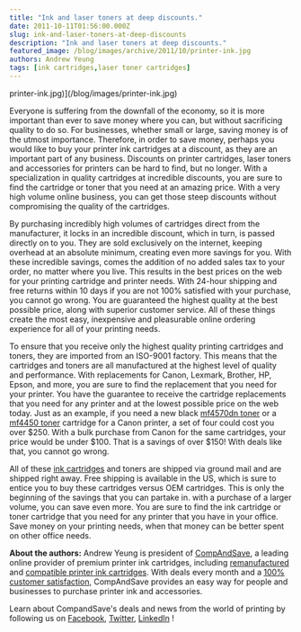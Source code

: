 ```yaml
---
title: "Ink and laser toners at deep discounts."
date: 2011-10-11T01:56:00.000Z
slug: ink-and-laser-toners-at-deep-discounts
description: "Ink and laser toners at deep discounts."
featured_image: /blog/images/archive/2011/10/printer-ink.jpg
authors: Andrew Yeung
tags: [ink cartridges,laser toner cartridges]
---
```


printer-ink.jpg)](/blog/images/printer-ink.jpg)

Everyone is suffering from the downfall of the economy, so it is more important than ever to save money where you can, but without sacrificing quality to do so. For businesses, whether small or large, saving money is of the utmost importance. Therefore, in order to save money, perhaps you would like to buy your printer ink cartridges at a discount, as they are an important part of any business. Discounts on printer cartridges, laser toners and accessories for printers can be hard to find, but no longer. With a specialization in quality cartridges at incredible discounts, you are sure to find the cartridge or toner that you need at an amazing price. With a very high volume online business, you can get those steep discounts without compromising the quality of the cartridges.

By purchasing incredibly high volumes of cartridges direct from the manufacturer, it locks in an incredible discount, which in turn, is passed directly on to you. They are sold exclusively on the internet, keeping overhead at an absolute minimum, creating even more savings for you. With these incredible savings, comes the addition of no added sales tax to your order, no matter where you live. This results in the best prices on the web for your printing cartridge and printer needs. With 24-hour shipping and free returns within 10 days if you are not 100% satisfied with your purchase, you cannot go wrong. You are guaranteed the highest quality at the best possible price, along with superior customer service. All of these things create the most easy, inexpensive and pleasurable online ordering experience for all of your printing needs.

To ensure that you receive only the highest quality printing cartridges and toners, they are imported from an ISO-9001 factory. This means that the cartridges and toners are all manufactured at the highest level of quality and performance. With replacements for Canon, Lexmark, Brother, HP, Epson, and more, you are sure to find the replacement that you need for your printer. You have the guarantee to receive the cartridge replacements that you need for any printer and at the lowest possible price on the web today. Just as an example, if you need a new black [mf4570dn toner](https://www.compandsave.com/canon/imageclass/mf4570dn-toner-cartridges) or a [mf4450 toner](https://www.compandsave.com/canon/imageclass/mf4450-toner-cartridges) cartridge for a Canon printer, a set of four could cost you over $250\. With a bulk purchase from Canon for the same cartridges, your price would be under $100\. That is a savings of over $150! With deals like that, you cannot go wrong.

All of these [ink cartridges](https://www.compandsave.com/) and toners are shipped via ground mail and are shipped right away. Free shipping is available in the US, which is sure to entice you to buy these cartridges versus OEM cartridges. This is only the beginning of the savings that you can partake in. with a purchase of a larger volume, you can save even more. You are sure to find the ink cartridge or toner cartridge that you need for any printer that you have in your office. Save money on your printing needs, when that money can be better spent on other office needs.


**About the authors:** Andrew Yeung is president of [CompAndSave](https://www.compandsave.com/), a leading online provider of premium printer ink cartridges, including [remanufactured](https://www.compandsave.com/help) and [compatible printer ink cartridges](https://www.compandsave.com/help). With deals every month and a [100% customer satisfaction](https://www.compandsave.com/help), CompAndSave provides an easy way for people and businesses to purchase printer ink and accessories.

Learn about CompandSave's deals and news from the world of printing by following us on [Facebook](https://www.facebook.com/compandsave.ink), [Twitter](https://twitter.com/compandsave), [LinkedIn](https://www.linkedin.com) !